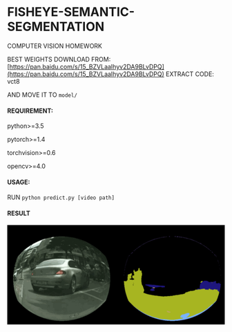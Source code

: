 # FISHEYE-SEMANTIC-SEGMENTATION
COMPUTER VISION HOMEWORK

BEST WEIGHTS DOWNLOAD FROM: [https://pan.baidu.com/s/15_BZVLaaIhyv2DA9BLvDPQ](https://pan.baidu.com/s/15_BZVLaaIhyv2DA9BLvDPQ) EXTRACT CODE: vct8

AND MOVE IT TO `model/`

#### REQUIREMENT:

python>=3.5

pytorch>=1.4

torchvision>=0.6

opencv>=4.0

#### USAGE:

RUN `python predict.py [video path]`

#### RESULT

![result.gif](result.gif)
